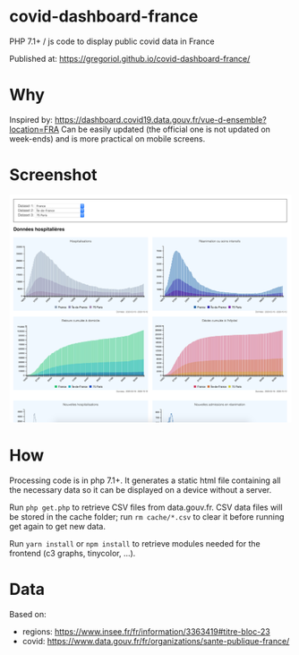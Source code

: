 # covid-dashboard-france
PHP 7.1+ / js code to display public covid data in France

Published at: https://gregoriol.github.io/covid-dashboard-france/

# Why
Inspired by: https://dashboard.covid19.data.gouv.fr/vue-d-ensemble?location=FRA
Can be easily updated (the official one is not updated on week-ends) and is more practical on mobile screens.

# Screenshot
![Screenshot](screenshot.png)

# How
Processing code is in php 7.1+. It generates a static html file containing all the necessary data so it can be displayed on a device without a server.

Run `php get.php` to retrieve CSV files from data.gouv.fr.
CSV data files will be stored in the cache folder; run `rm cache/*.csv` to clear it before running get again to get new data.

Run `yarn install` or `npm install` to retrieve modules needed for the frontend (c3 graphs, tinycolor, ...).

# Data
Based on:
* regions: https://www.insee.fr/fr/information/3363419#titre-bloc-23
* covid: https://www.data.gouv.fr/fr/organizations/sante-publique-france/
